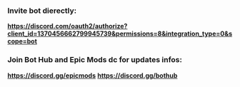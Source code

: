 ### Invite bot dierectly:
**https://discord.com/oauth2/authorize?client_id=1370456662799945739&permissions=8&integration_type=0&scope=bot**

### Join Bot Hub and Epic Mods dc for updates infos:
**https://discord.gg/epicmods**
**https://discord.gg/bothub**
